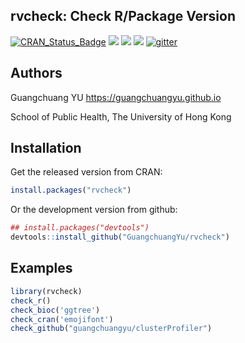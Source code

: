 rvcheck: Check R/Package Version
---------

[![CRAN_Status_Badge](http://www.r-pkg.org/badges/version/rvcheck?color=green)](https://cran.r-project.org/package=rvcheck)
![](https://cranlogs.r-pkg.org/badges/grand-total/rvcheck?color=green)
![](https://cranlogs.r-pkg.org/badges/rvcheck?color=green)
![](https://cranlogs.r-pkg.org/badges/last-week/rvcheck?color=green)
[![gitter](https://img.shields.io/badge/GITTER-join%20chat-green.svg)](https://gitter.im/GuangchuangYu/Bioinformatics)


## Authors ##

Guangchuang YU <https://guangchuangyu.github.io>

School of Public Health, The University of Hong Kong 

## Installation ##

Get the released version from CRAN:

```r
install.packages("rvcheck")
```

Or the development version from github:

```r
## install.packages("devtools")
devtools::install_github("GuangchuangYu/rvcheck")
```

## Examples ##

```r
library(rvcheck)
check_r()
check_bioc('ggtree')
check_cran('emojifont')
check_github("guangchuangyu/clusterProfiler")
```
